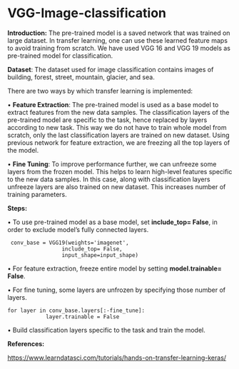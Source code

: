 # VGG-Image-classification

**Introduction:**
The pre-trained model is a saved network that was trained on large dataset. In transfer learning, one can use these learned feature maps to avoid training from scratch. We have used VGG 16 and VGG 19 models as pre-trained model for classification.

**Dataset**: The dataset used for image classification contains images of building, forest, street, mountain, glacier, and sea. 

There are two ways by which transfer learning is implemented:

•	**Feature Extraction**: The pre-trained model is used as a base model to extract features from the new data samples. The classification layers of the pre-trained model are specific to the task, hence replaced by layers according to new task. This way we do not have to train whole model from scratch, only the last classification layers are trained on new dataset. Using previous network for feature extraction, we are freezing all the top layers of the model.

•	**Fine Tuning**: To improve performance further, we can unfreeze some layers from the frozen model. This helps to learn high-level features specific to the new data samples. In this case, along with classification layers unfreeze layers are also trained on new dataset. This increases number of training parameters.

**Steps:**

•	To use pre-trained model as a base model, set **include_top= False**, in order to exclude model’s fully connected layers.
   ``` 
    conv_base = VGG19(weights='imagenet',
                    include_top= False,
                    input_shape=input_shape)
   ```       
   
•	For feature extraction, freeze entire model by setting **model.trainable= False**.

•	For fine tuning, some layers are unfrozen by specifying those number of layers.
```
for layer in conv_base.layers[:-fine_tune]:
            layer.trainable = False
```

•	Build classification layers specific to the task and train the model.

**References:**

https://www.learndatasci.com/tutorials/hands-on-transfer-learning-keras/

